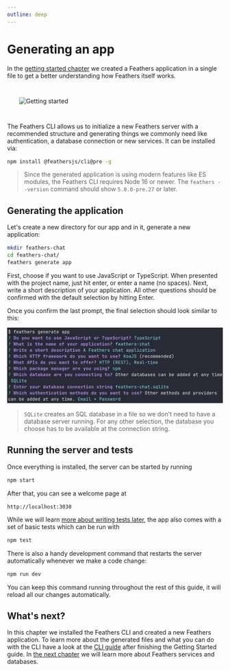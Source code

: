 ```yaml
---
outline: deep
---
```


# Generating an app

In the [getting started chapter](./starting.md) we created a Feathers application in a single file to get a better understanding how Feathers itself works. 

<img style="margin: 2em;" src="/img/main-character-coding.svg" alt="Getting started">

The Feathers CLI allows us to initialize a new Feathers server with a recommended structure and generating things we commonly need like authentication, a database connection or new services. It can be installed via:

```sh
npm install @feathersjs/cli@pre -g
```

<BlockQuote type="warning">

Since the generated application is using modern features like ES modules, the Feathers CLI requires Node 16 or newer. The `feathers --version` command should show `5.0.0-pre.27` or later.

</BlockQuote>

## Generating the application

Let's create a new directory for our app and in it, generate a new application:

```sh
mkdir feathers-chat
cd feathers-chat/
feathers generate app
```

First, choose if you want to use JavaScript or TypeScript. When presented with the project name, just hit enter, or enter a name (no spaces). Next, write a short description of your application. All other questions should be confirmed with the default selection by hitting Enter.

Once you confirm the last prompt, the final selection should look similar to this:

![feathers generate app prompts](./assets/generate-app.png)

<BlockQuote type="warning">

`SQLite` creates an SQL database in a file so we don't need to have a database server running. For any other selection, the database you choose has to be available at the connection string.

</BlockQuote>

## Running the server and tests

Once everything is installed, the server can be started by running

```sh
npm start
```

After that, you can see a welcome page at 

```
http://localhost:3030
```

While we will learn [more about writing tests later](./testing.md), the app also comes with a set of basic tests which can be run with

```sh
npm test
```

There is also a handy development command that restarts the server automatically whenever we make a code change:

```sh
npm run dev
```

You can keep this command running throughout the rest of this guide, it will reload all our changes automatically.

## What's next?

In this chapter we installed the Feathers CLI and created a new Feathers application. To learn more about the generated files and what you can do with the CLI have a look at the [CLI guide](../cli/index.md) after finishing the Getting Started guide. In [the next chapter](./services.md) we will learn more about Feathers services and databases.
